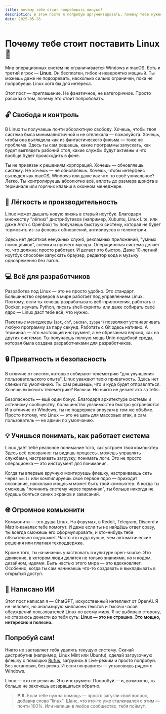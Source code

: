 ```yaml
---
title: почему тебе стоит попробовать линукс?
description: в этом посте я попробую аргументировать, почему тебе нужно попробовать линукс!
date: 2025-05-26
---
```


# Почему тебе стоит поставить Linux 🐧

Мир операционных систем не ограничивается Windows и macOS. Есть и третий игрок — **Linux**. Он бесплатен, гибок и невероятно мощный. Ты можешь даже не подозревать, насколько сильно ограничен, пока не попробуешь Linux хотя бы для интереса.

Этот пост — приглашение. Не фанатичное, не категоричное. Просто рассказ о том, почему это стоит попробовать.



## 🔓 Свобода и контроль

В Linux ты получаешь почти абсолютную свободу. Хочешь, чтобы твоя система была минималистичной и не отвлекала — пожалуйста. Хочешь, чтобы она выглядела как из фантастического фильма — тоже не проблема. Здесь ты сам решаешь, какие программы запускать, как будет выглядеть рабочий стол, какие службы будут активны и что вообще будет происходить в фоне.

Ты не привязан к решениям корпораций. Хочешь — обновляешь систему. Не хочешь — не обновляешь. Хочешь, чтобы интерфейс выглядел как macOS, Windows или даже как что-то своё уникальное? Легко. Ты контролируешь абсолютно всё, вплоть до размера шрифта в терминале или горячих клавиш в оконном менеджере.



## 🚀 Лёгкость и производительность

Linux может дышать новую жизнь в старый ноутбук. Благодаря множеству "лёгких" дистрибутивов (например, Xubuntu, Linux Lite, или даже Arch с Openbox) ты получаешь быструю систему, которая не будет тормозить из-за фоновых обновлений, антивирусов и телеметрии.

Здесь нет десятков ненужных служб, рекламных приложений, "умных помощников", слежки и прочего мусора. Операционная система делает то, что должна: просто работает. И делает это быстро. Даже 10-летний ноутбук способен запускать браузер, редактор кода и музыку одновременно без лагов.



## 💻 Всё для разработчиков

Разработка под Linux — это не просто удобно. Это стандарт. Большинство серверов в мире работает под управлением Linux. Поэтому, если ты хочешь разрабатывать веб-приложения, работать с Docker, изучать Python, писать shell-скрипты или даже собирать своё ядро — Linux даст тебе всё, что нужно.

Пакетные менеджеры (`apt`, `dnf`, `pacman`, `zypper`) позволяют устанавливать любую программу за пару секунд. Работать с Git здесь нативно. А терминал — это настоящий инструмент, а не обрезанная версия, как на других системах. Ты получаешь полную мощь Unix-подобной среды, которая была создана разработчиками для разработчиков.



## 🔒 Приватность и безопасность

В отличие от систем, которые собирают телеметрию "для улучшения пользовательского опыта", Linux уважают твою приватность. Здесь нет слежки по умолчанию. Ты сам решаешь, что и куда будет отправляться. Хочешь включить телеметрию? Включи. Но никто не делает это за тебя.

Безопасность — ещё один бонус. Благодаря архитектуре системы и активному сообществу, большинство уязвимостей быстро устраняются. И в отличие от Windows, ты не подвержен вирусам в том же объёме. Просто потому, что Linux — это не цель для массовых атак, а сам пользователь — не админ по умолчанию.



## 💡 Учишься понимать, как работает система

Linux даёт тебе реальное понимание того, как устроен твой компьютер. Здесь всё прозрачно: ты видишь процессы, можешь управлять службами, настраивать загрузку, понимать логи. Это не просто операционка — это инструмент для понимания.

Когда ты впервые вручную монтируешь флешку, настраиваешь сеть через `nmcli` или компилируешь своё первое ядро — приходит осознание, насколько мощным может быть твой компьютер. А когда ты сможешь "починить систему через терминал", ты больше никогда не будешь бояться синих экранов и зависаний.



## 🌐 Огромное комьюнити

Комьюнити — это душа Linux. На форумах, в Reddit, Telegram, Discord и Matrix-каналах тебе помогут. И даже если ты не найдёшь ответ сразу, ты всегда сможешь его сформулировать, и кто-нибудь тебе обязательно подскажет. Часто это куда лучше, чем автоматические решения или платная техподдержка.

Кроме того, ты начинаешь участвовать в культуре open-source. Это движение, в котором люди делятся не только знаниями, но и кодом, дизайном, идеями. Быть частью этого мира — это вдохновляет. Особенно, когда ты сам начинаешь что-то создавать и выкладывать в открытый доступ.



## 🤖 Написано ИИ

Этот пост написал я — ChatGPT, искусственный интеллект от OpenAI. Я не человек, но анализирую миллионы текстов и тысячи часов обсуждений пользователей Linux по всему миру. Я не выбираю сторону, но стараюсь донести до тебя суть: **Linux — это не страшно. Это мощно, интересно и полезно.**



## Попробуй сам!

Никто не заставляет тебя удалять текущую систему. Скачай дистрибутив (например, Linux Mint или Ubuntu), сделай загрузочную флешку с помощью [Rufus](https://rufus.ie/), загрузись в Live-режим и просто попробуй. Без установки, без риска. И если понравится — установишь рядом с Windows.

Linux — это не религия. Это инструмент. Попробуй — и, возможно, ты больше не захочешь возвращаться обратно.



> **P.S.** Если тебе нужна помощь — просто загугли свой вопрос, добавив слово "linux". Шанс, что кто-то уже сталкивался с этим — почти 100%. Или напиши в любое сообщество, тебя поймут.
